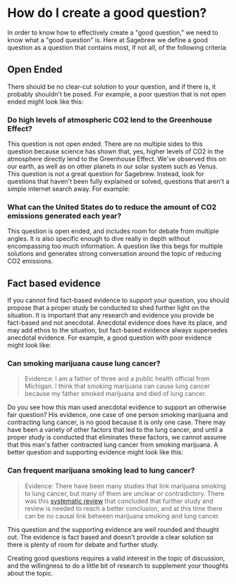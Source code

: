 # How do I create a good question? #
In order to know how to effectively create a "good question," we 
need to know what a "good question" is. Here at Sagebrew we define a 
good question as a question that contains most, if not all, of the following 
criteria:

## Open Ended ##
There should be no clear-cut solution to your question, 
and if there is, it probably shouldn't be posed. For example, 
a poor question that is not open ended might look like this: 

### Do high levels of atmospheric CO2 lend to the Greenhouse Effect? ###
This question is not open ended. There are no multiple sides to this question 
because science has shown that, yes, higher levels of CO2 in the atmosphere 
directly lend to the Greenhouse Effect. We've observed this on our earth, as 
well as on other planets in our solar system such as Venus. This question is 
not a great question for Sagebrew. Instead, look for questions that haven't 
been fully explained or solved, questions that aren't a simple internet search 
away. For example: 

### What can the United States do to reduce the amount of CO2 emissions generated each year? ###
This question is open ended, and includes room for debate from multiple angles. 
It is also specific enough to dive really in depth without encompassing too 
much information. A question like this begs for multiple solutions and 
generates strong conversation around the topic of reducing CO2 emissions. 

## Fact based evidence ##
If you cannot find fact-based evidence to support your question, you 
should propose that a proper study be conducted to shed further light 
on the situation. It is important that any research and evidence you provide 
be fact-based and not anecdotal. Anecdotal evidence does have its place, and 
may add ethos to the situation, but fact-based evidence always supersedes 
anecdotal evidence. For example, a good question with poor evidence might look 
like:

### Can smoking marijuana cause lung cancer? ###
> Evidence: I am a father of three and a public health official from Michigan. 
> I think that smoking marijuana can cause lung cancer because my father 
> smoked marijuana and died of lung cancer.

Do you see how this man used anecdotal evidence to support an otherwise fair 
question? His evidence, one case of one person smoking marijuana and 
contracting lung cancer, is no good because it is only one case. There 
may have been a variety of other factors that led to the lung cancer, and 
until a proper study is conducted that eliminates these factors, we cannot 
assume that this man's father contracted lung cancer from smoking marijuana. 
A better question and supporting evidence might look like this: 

### Can frequent marijuana smoking lead to lung cancer? ###
> Evidence: There have been many studies that link marijuana smoking to lung 
> cancer, but many of them are unclear or contradictory. There was this 
> [systematic review][1] that concluded that further study and review is needed to reach 
> a better conclusion, and at this time there can be no causal 
> link between marijuana smoking and lung cancer.


This question and the supporting evidence are well rounded and thought out. 
The evidence is fact based and doesn't provide a clear solution so there is 
plenty of room for debate and further study. 

Creating good questions requires a valid interest in the topic of 
discussion, and the willingness to do a little bit of research to 
supplement your thoughts about the topic.



[1]: http://archinte.jamanetwork.com/article.aspx?articleid=410634&gt "The Association Between Marijuana Smoking and Lung Cancer"